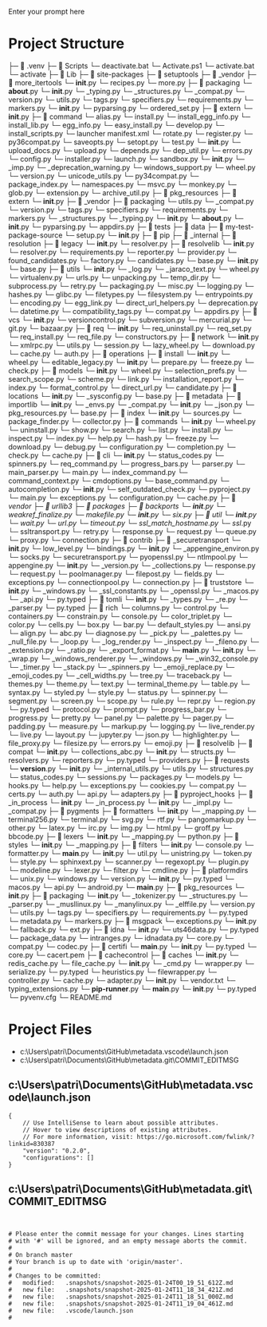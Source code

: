 Enter your prompt here

# Project Structure

├─ 📁 .venv
  ├─ 📁 Scripts
    └─ deactivate.bat
    └─ Activate.ps1
    └─ activate.bat
    └─ activate
  ├─ 📁 Lib
    ├─ 📁 site-packages
      ├─ 📁 setuptools
        ├─ 📁 _vendor
          ├─ 📁 more_itertools
            └─ __init__.py
            └─ recipes.py
            └─ more.py
          ├─ 📁 packaging
            └─ __about__.py
            └─ __init__.py
            └─ _typing.py
            └─ _structures.py
            └─ _compat.py
            └─ version.py
            └─ utils.py
            └─ tags.py
            └─ specifiers.py
            └─ requirements.py
            └─ markers.py
          └─ __init__.py
          └─ pyparsing.py
          └─ ordered_set.py
        ├─ 📁 extern
          └─ __init__.py
        ├─ 📁 command
          └─ alias.py
          └─ install.py
          └─ install_egg_info.py
          └─ install_lib.py
          └─ egg_info.py
          └─ easy_install.py
          └─ develop.py
          └─ install_scripts.py
          └─ launcher manifest.xml
          └─ rotate.py
          └─ register.py
          └─ py36compat.py
          └─ saveopts.py
          └─ setopt.py
          └─ test.py
          └─ __init__.py
          └─ upload_docs.py
          └─ upload.py
        └─ depends.py
        └─ dep_util.py
        └─ errors.py
        └─ config.py
        └─ installer.py
        └─ launch.py
        └─ sandbox.py
        └─ __init__.py
        └─ _imp.py
        └─ _deprecation_warning.py
        └─ windows_support.py
        └─ wheel.py
        └─ version.py
        └─ unicode_utils.py
        └─ py34compat.py
        └─ package_index.py
        └─ namespaces.py
        └─ msvc.py
        └─ monkey.py
        └─ glob.py
        └─ extension.py
        └─ archive_util.py
      ├─ 📁 pkg_resources
        ├─ 📁 extern
          └─ __init__.py
        ├─ 📁 _vendor
          ├─ 📁 packaging
            └─ utils.py
            └─ _compat.py
            └─ version.py
            └─ tags.py
            └─ specifiers.py
            └─ requirements.py
            └─ markers.py
            └─ _structures.py
            └─ _typing.py
            └─ __init__.py
            └─ __about__.py
          └─ __init__.py
          └─ pyparsing.py
          └─ appdirs.py
        ├─ 📁 tests
          ├─ 📁 data
            ├─ 📁 my-test-package-source
              └─ setup.py
        └─ __init__.py
      ├─ 📁 pip
        ├─ 📁 _internal
          ├─ 📁 resolution
            ├─ 📁 legacy
              └─ __init__.py
              └─ resolver.py
            ├─ 📁 resolvelib
              └─ __init__.py
              └─ resolver.py
              └─ requirements.py
              └─ reporter.py
              └─ provider.py
              └─ found_candidates.py
              └─ factory.py
              └─ candidates.py
              └─ base.py
            └─ __init__.py
            └─ base.py
          ├─ 📁 utils
            └─ __init__.py
            └─ _log.py
            └─ _jaraco_text.py
            └─ wheel.py
            └─ virtualenv.py
            └─ urls.py
            └─ unpacking.py
            └─ temp_dir.py
            └─ subprocess.py
            └─ retry.py
            └─ packaging.py
            └─ misc.py
            └─ logging.py
            └─ hashes.py
            └─ glibc.py
            └─ filetypes.py
            └─ filesystem.py
            └─ entrypoints.py
            └─ encoding.py
            └─ egg_link.py
            └─ direct_url_helpers.py
            └─ deprecation.py
            └─ datetime.py
            └─ compatibility_tags.py
            └─ compat.py
            └─ appdirs.py
          ├─ 📁 vcs
            └─ __init__.py
            └─ versioncontrol.py
            └─ subversion.py
            └─ mercurial.py
            └─ git.py
            └─ bazaar.py
          ├─ 📁 req
            └─ __init__.py
            └─ req_uninstall.py
            └─ req_set.py
            └─ req_install.py
            └─ req_file.py
            └─ constructors.py
          ├─ 📁 network
            └─ __init__.py
            └─ xmlrpc.py
            └─ utils.py
            └─ session.py
            └─ lazy_wheel.py
            └─ download.py
            └─ cache.py
            └─ auth.py
          ├─ 📁 operations
            ├─ 📁 install
              └─ __init__.py
              └─ wheel.py
              └─ editable_legacy.py
            └─ __init__.py
            └─ prepare.py
            └─ freeze.py
            └─ check.py
          ├─ 📁 models
            └─ __init__.py
            └─ wheel.py
            └─ selection_prefs.py
            └─ search_scope.py
            └─ scheme.py
            └─ link.py
            └─ installation_report.py
            └─ index.py
            └─ format_control.py
            └─ direct_url.py
            └─ candidate.py
          ├─ 📁 locations
            └─ __init__.py
            └─ _sysconfig.py
            └─ base.py
          ├─ 📁 metadata
            ├─ 📁 importlib
              └─ __init__.py
              └─ _envs.py
              └─ _compat.py
            └─ __init__.py
            └─ _json.py
            └─ pkg_resources.py
            └─ base.py
          ├─ 📁 index
            └─ __init__.py
            └─ sources.py
            └─ package_finder.py
            └─ collector.py
          ├─ 📁 commands
            └─ __init__.py
            └─ wheel.py
            └─ uninstall.py
            └─ show.py
            └─ search.py
            └─ list.py
            └─ install.py
            └─ inspect.py
            └─ index.py
            └─ help.py
            └─ hash.py
            └─ freeze.py
            └─ download.py
            └─ debug.py
            └─ configuration.py
            └─ completion.py
            └─ check.py
            └─ cache.py
          ├─ 📁 cli
            └─ __init__.py
            └─ status_codes.py
            └─ spinners.py
            └─ req_command.py
            └─ progress_bars.py
            └─ parser.py
            └─ main_parser.py
            └─ main.py
            └─ index_command.py
            └─ command_context.py
            └─ cmdoptions.py
            └─ base_command.py
            └─ autocompletion.py
          └─ __init__.py
          └─ self_outdated_check.py
          └─ pyproject.py
          └─ main.py
          └─ exceptions.py
          └─ configuration.py
          └─ cache.py
        ├─ 📁 _vendor
          ├─ 📁 urllib3
            ├─ 📁 packages
              ├─ 📁 backports
                └─ __init__.py
                └─ weakref_finalize.py
                └─ makefile.py
              └─ __init__.py
              └─ six.py
            ├─ 📁 util
              └─ __init__.py
              └─ wait.py
              └─ url.py
              └─ timeout.py
              └─ ssl_match_hostname.py
              └─ ssl_.py
              └─ ssltransport.py
              └─ retry.py
              └─ response.py
              └─ request.py
              └─ queue.py
              └─ proxy.py
              └─ connection.py
            ├─ 📁 contrib
              ├─ 📁 _securetransport
                └─ __init__.py
                └─ low_level.py
                └─ bindings.py
              └─ __init__.py
              └─ _appengine_environ.py
              └─ socks.py
              └─ securetransport.py
              └─ pyopenssl.py
              └─ ntlmpool.py
              └─ appengine.py
            └─ __init__.py
            └─ _version.py
            └─ _collections.py
            └─ response.py
            └─ request.py
            └─ poolmanager.py
            └─ filepost.py
            └─ fields.py
            └─ exceptions.py
            └─ connectionpool.py
            └─ connection.py
          ├─ 📁 truststore
            └─ __init__.py
            └─ _windows.py
            └─ _ssl_constants.py
            └─ _openssl.py
            └─ _macos.py
            └─ _api.py
            └─ py.typed
          ├─ 📁 tomli
            └─ __init__.py
            └─ _types.py
            └─ _re.py
            └─ _parser.py
            └─ py.typed
          ├─ 📁 rich
            └─ columns.py
            └─ control.py
            └─ containers.py
            └─ constrain.py
            └─ console.py
            └─ color_triplet.py
            └─ color.py
            └─ cells.py
            └─ box.py
            └─ bar.py
            └─ default_styles.py
            └─ ansi.py
            └─ align.py
            └─ abc.py
            └─ diagnose.py
            └─ _pick.py
            └─ _palettes.py
            └─ _null_file.py
            └─ _loop.py
            └─ _log_render.py
            └─ _inspect.py
            └─ _fileno.py
            └─ _extension.py
            └─ _ratio.py
            └─ _export_format.py
            └─ __main__.py
            └─ __init__.py
            └─ _wrap.py
            └─ _windows_renderer.py
            └─ _windows.py
            └─ _win32_console.py
            └─ _timer.py
            └─ _stack.py
            └─ _spinners.py
            └─ _emoji_replace.py
            └─ _emoji_codes.py
            └─ _cell_widths.py
            └─ tree.py
            └─ traceback.py
            └─ themes.py
            └─ theme.py
            └─ text.py
            └─ terminal_theme.py
            └─ table.py
            └─ syntax.py
            └─ styled.py
            └─ style.py
            └─ status.py
            └─ spinner.py
            └─ segment.py
            └─ screen.py
            └─ scope.py
            └─ rule.py
            └─ repr.py
            └─ region.py
            └─ py.typed
            └─ protocol.py
            └─ prompt.py
            └─ progress_bar.py
            └─ progress.py
            └─ pretty.py
            └─ panel.py
            └─ palette.py
            └─ pager.py
            └─ padding.py
            └─ measure.py
            └─ markup.py
            └─ logging.py
            └─ live_render.py
            └─ live.py
            └─ layout.py
            └─ jupyter.py
            └─ json.py
            └─ highlighter.py
            └─ file_proxy.py
            └─ filesize.py
            └─ errors.py
            └─ emoji.py
          ├─ 📁 resolvelib
            ├─ 📁 compat
              └─ __init__.py
              └─ collections_abc.py
            └─ __init__.py
            └─ structs.py
            └─ resolvers.py
            └─ reporters.py
            └─ py.typed
            └─ providers.py
          ├─ 📁 requests
            └─ __version__.py
            └─ __init__.py
            └─ _internal_utils.py
            └─ utils.py
            └─ structures.py
            └─ status_codes.py
            └─ sessions.py
            └─ packages.py
            └─ models.py
            └─ hooks.py
            └─ help.py
            └─ exceptions.py
            └─ cookies.py
            └─ compat.py
            └─ certs.py
            └─ auth.py
            └─ api.py
            └─ adapters.py
          ├─ 📁 pyproject_hooks
            ├─ 📁 _in_process
              └─ __init__.py
              └─ _in_process.py
            └─ __init__.py
            └─ _impl.py
            └─ _compat.py
          ├─ 📁 pygments
            ├─ 📁 formatters
              └─ __init__.py
              └─ _mapping.py
              └─ terminal256.py
              └─ terminal.py
              └─ svg.py
              └─ rtf.py
              └─ pangomarkup.py
              └─ other.py
              └─ latex.py
              └─ irc.py
              └─ img.py
              └─ html.py
              └─ groff.py
              └─ bbcode.py
            ├─ 📁 lexers
              └─ __init__.py
              └─ _mapping.py
              └─ python.py
            ├─ 📁 styles
              └─ __init__.py
              └─ _mapping.py
            ├─ 📁 filters
              └─ __init__.py
            └─ console.py
            └─ formatter.py
            └─ __main__.py
            └─ __init__.py
            └─ util.py
            └─ unistring.py
            └─ token.py
            └─ style.py
            └─ sphinxext.py
            └─ scanner.py
            └─ regexopt.py
            └─ plugin.py
            └─ modeline.py
            └─ lexer.py
            └─ filter.py
            └─ cmdline.py
          ├─ 📁 platformdirs
            └─ unix.py
            └─ windows.py
            └─ version.py
            └─ __init__.py
            └─ py.typed
            └─ macos.py
            └─ api.py
            └─ android.py
            └─ __main__.py
          ├─ 📁 pkg_resources
            └─ __init__.py
          ├─ 📁 packaging
            └─ __init__.py
            └─ _tokenizer.py
            └─ _structures.py
            └─ _parser.py
            └─ _musllinux.py
            └─ _manylinux.py
            └─ _elffile.py
            └─ version.py
            └─ utils.py
            └─ tags.py
            └─ specifiers.py
            └─ requirements.py
            └─ py.typed
            └─ metadata.py
            └─ markers.py
          ├─ 📁 msgpack
            └─ exceptions.py
            └─ __init__.py
            └─ fallback.py
            └─ ext.py
          ├─ 📁 idna
            └─ __init__.py
            └─ uts46data.py
            └─ py.typed
            └─ package_data.py
            └─ intranges.py
            └─ idnadata.py
            └─ core.py
            └─ compat.py
            └─ codec.py
          ├─ 📁 certifi
            └─ __main__.py
            └─ __init__.py
            └─ py.typed
            └─ core.py
            └─ cacert.pem
          ├─ 📁 cachecontrol
            ├─ 📁 caches
              └─ __init__.py
              └─ redis_cache.py
              └─ file_cache.py
            └─ __init__.py
            └─ _cmd.py
            └─ wrapper.py
            └─ serialize.py
            └─ py.typed
            └─ heuristics.py
            └─ filewrapper.py
            └─ controller.py
            └─ cache.py
            └─ adapter.py
          └─ __init__.py
          └─ vendor.txt
          └─ typing_extensions.py
        └─ __pip-runner__.py
        └─ __main__.py
        └─ __init__.py
        └─ py.typed
  └─ pyvenv.cfg
└─ README.md


# Project Files

- c:\Users\patri\Documents\GitHub\metadata\.vscode\launch.json
- c:\Users\patri\Documents\GitHub\metadata\.git\COMMIT_EDITMSG

## c:\Users\patri\Documents\GitHub\metadata\.vscode\launch.json
```
{
    // Use IntelliSense to learn about possible attributes.
    // Hover to view descriptions of existing attributes.
    // For more information, visit: https://go.microsoft.com/fwlink/?linkid=830387
    "version": "0.2.0",
    "configurations": []
}
```

## c:\Users\patri\Documents\GitHub\metadata\.git\COMMIT_EDITMSG
```


# Please enter the commit message for your changes. Lines starting
# with '#' will be ignored, and an empty message aborts the commit.
#
# On branch master
# Your branch is up to date with 'origin/master'.
#
# Changes to be committed:
#	modified:   .snapshots/snapshot-2025-01-24T00_19_51_612Z.md
#	new file:   .snapshots/snapshot-2025-01-24T11_18_34_421Z.md
#	new file:   .snapshots/snapshot-2025-01-24T11_18_51_000Z.md
#	new file:   .snapshots/snapshot-2025-01-24T11_19_04_461Z.md
#	new file:   .vscode/launch.json
#

```

